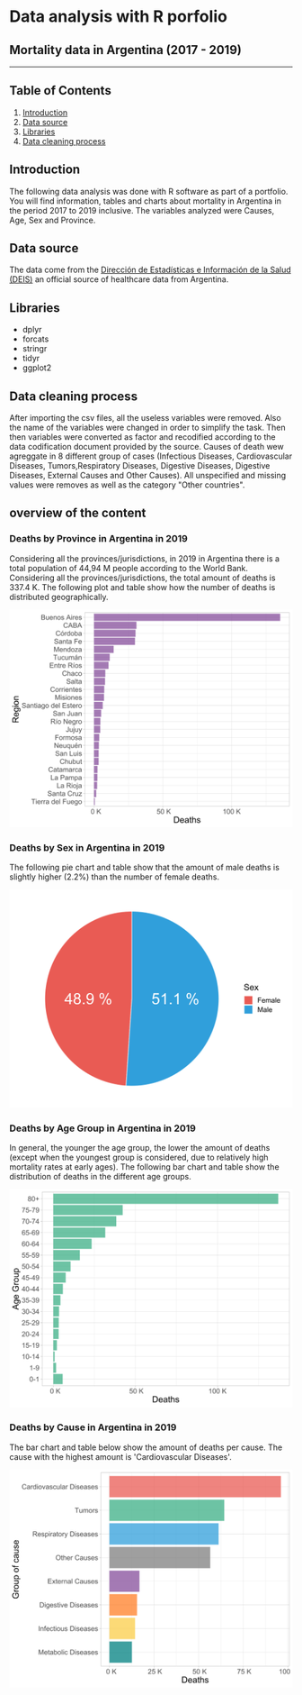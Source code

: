 # Data analysis with R porfolio

## **Mortality data in Argentina (2017 - 2019)**
 --- 
## Table of Contents
1. [Introduction](#introduction)
2. [Data source](#data-source)
3. [Libraries](#libraries)
4. [Data cleaning process](#data-cleaning-process)

## Introduction
The following data analysis was done with R software as part of a portfolio. You will find information, tables and charts about mortality in Argentina in the period 2017 to 2019 inclusive. The variables analyzed were Causes, Age, Sex and Province. 

## Data source
The data come from the [Dirección de Estadísticas e Información de la Salud (DEIS)](https://www.argentina.gob.ar/salud/deis) an official source of healthcare data from Argentina.

## Libraries
- dplyr
- forcats
- stringr
- tidyr
- ggplot2

## Data cleaning process
After importing the csv files, all the useless variables were removed. Also the name of the variables were changed in order to simplify the task.
Then then variables were converted as factor and recodified according to the data codification document provided by the source.
Causes of death wew agreggate in 8 different group of cases (Infectious Diseases, Cardiovascular Diseases, Tumors,Respiratory Diseases, Digestive Diseases, Digestive Diseases, External Causes and Other Causes).
All unspecified and missing values were removes as well as the category "Other countries".

## overview of the content
### Deaths by Province in Argentina in 2019
Considering all the provinces/jurisdictions, in 2019 in Argentina there is a total population of 44,94 M people according to the World Bank. Considering all the provinces/jurisdictions, the total amount of deaths is 337.4 K. The following plot and table show how the number of deaths is distributed geographically.

![Deaths by Province in Argentina in 2019](/img/region-line-chart-19.svg "Deaths by Province in Argentina in 2019")

### Deaths by Sex in Argentina in 2019
The following pie chart and table show that the amount of male deaths is slightly higher (2.2%) than the number of female deaths.

![Deaths by Sex in Argentina in 2019](/img/sex-pie-chart-19.svg "Deaths by Sex in Argentina in 2019")

### Deaths by Age Group in Argentina in 2019
In general, the younger the age group, the lower the amount of deaths (except when the youngest group is considered, due to relatively high mortality rates at early ages). The following bar chart and table show the distribution of deaths in the different age groups.

![Deaths by Age Group in Argentina in 2019](/img/age-group-line-chart-19.svg "Deaths by Age Group in Argentina in 2019")

### Deaths by Cause in Argentina in 2019
The bar chart and table below show the amount of deaths per cause. The cause with the highest amount is 'Cardiovascular Diseases'.

![Deaths by Cause in Argentina in 2019](/img/group-of-causes-line-chart-19.svg "Deaths by Cause in Argentina in 2019")
